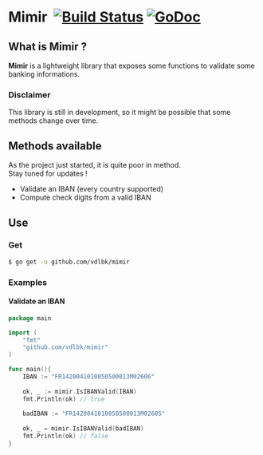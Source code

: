 # Mimir &nbsp;[![Build Status](https://cloud.drone.io/api/badges/vdlbk/mimir/status.svg)](https://cloud.drone.io/vdlbk/mimir) [![GoDoc](https://godoc.org/github.com/vdlbk/mimir?status.svg)](https://godoc.org/github.com/vdlbk/mimir)

## What is Mimir ?

**Mimir** is a lightweight library that exposes some functions to validate some banking informations.

### Disclaimer

This library is still in development, so it might be possible that some methods change over time. 

## Methods available

As the project just started, it is quite poor in method.    
Stay tuned for updates !

+  Validate an IBAN (every country supported)
+  Compute check digits from a valid IBAN

## Use

### Get
```bash
$ go get -u github.com/vdlbk/mimir
```

### Examples
#### Validate an IBAN
```go
package main

import (
	"fmt"
	"github.com/vdlbk/mimir"
)

func main(){
	IBAN := "FR1420041010050500013M02606"
	
	ok, _ := mimir.IsIBANValid(IBAN)
	fmt.Println(ok) // true
	
	badIBAN := "FR1420041010050500013M02605"
    	
    ok, _ = mimir.IsIBANValid(badIBAN)
    fmt.Println(ok) // false
}
```